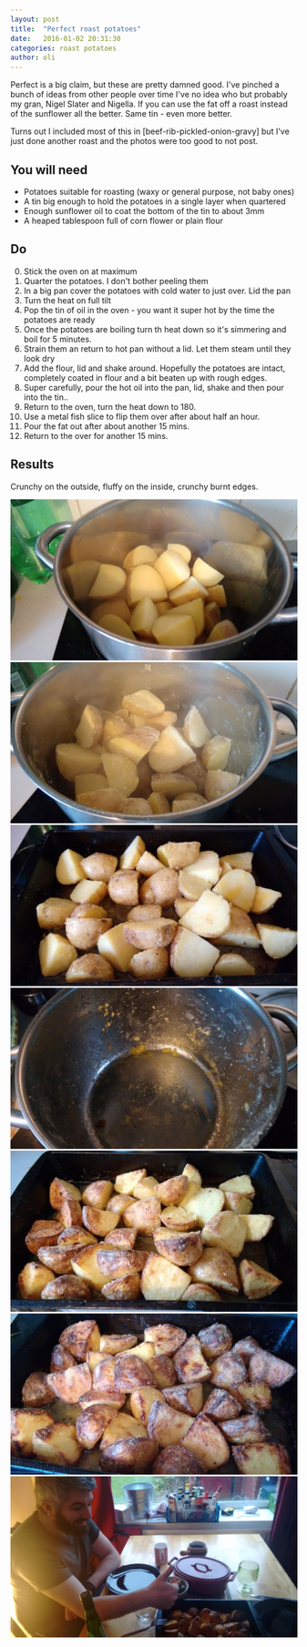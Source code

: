 ```yaml
---
layout: post
title:  "Perfect roast potatoes"
date:   2016-01-02 20:31:30
categories: roast potatoes  
author: oli
---
```


Perfect is a big claim, but these are pretty damned good.  I've pinched a bunch of ideas from other people over time I've no idea who but probably my gran, Nigel Slater and Nigella.  If you can use the fat off a roast instead of the sunflower all the better.  Same tin - even more better.

Turns out I included most of this in [beef-rib-pickled-onion-gravy] but I've just done another roast and the photos were too good to not post.

## You will need

* Potatoes suitable for roasting (waxy or general purpose, not baby ones)
* A tin big enough to hold the potatoes in a single layer when quartered
* Enough sunflower oil to coat the bottom of the tin to about 3mm
* A heaped tablespoon full of corn flower or plain flour


## Do

0. Stick the oven on at maximum
1. Quarter the potatoes. I don't bother peeling them
2. In a big pan cover the potatoes with cold water to just over. Lid the pan
3. Turn the heat on full tilt
4. Pop the tin of oil in the oven - you want it super hot by the time the potatoes are ready
5. Once the potatoes are boiling turn th heat down so it's simmering and boil for 5 minutes.
6. Strain them an return to hot pan without a lid.  Let them steam until they look dry
7. Add the flour, lid and shake around.  Hopefully the potatoes are intact, completely coated in flour and a bit beaten up with rough edges.
8. Super carefully, pour the hot oil into the pan, lid, shake and then pour into the tin..
9. Return to the oven, turn the heat down to 180.
10. Use a metal fish slice to flip them over after about half an hour.
11. Pour the fat out after about another 15 mins.
12. Return to the over for another 15 mins.



## Results

Crunchy on the outside, fluffy on the inside, crunchy burnt edges.


![Boiled and steaming](/images/perfect-roasties/perfect-roasties-1.jpg)
![Floured and beaten up](/images/perfect-roasties/perfect-roasties-2.jpg)
![Oiled up and ready](/images/perfect-roasties/perfect-roasties-3.jpg)
![What's left in the pan.  Wash this up quickly](/images/perfect-roasties/perfect-roasties-4.jpg)
![At first turning](/images/perfect-roasties/perfect-roasties-5.jpg)
![Ready for the table](/images/perfect-roasties/perfect-roasties-6.jpg)
![Receiving the official thumbs up approval](/images/perfect-roasties/perfect-roasties-7.jpg)
